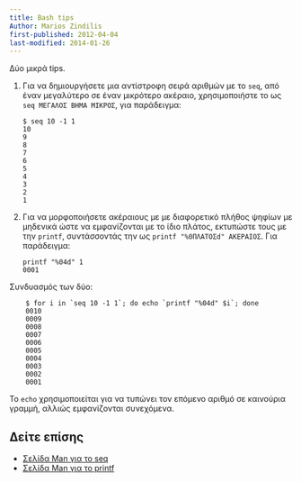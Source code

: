 ```yaml
---
title: Bash tips
Author: Marios Zindilis
first-published: 2012-04-04
last-modified: 2014-01-26
---
```


Δύο μικρά tips.

<!-- read more -->

1.  Για να δημιουργήσετε μια αντίστροφη σειρά αριθμών με το `seq`, από έναν 
    μεγαλύτερο σε έναν μικρότερο ακέραιο, χρησιμοποιήστε το ως 
    `seq ΜΕΓΑΛΟΣ ΒΗΜΑ ΜΙΚΡΟΣ`, για παράδειγμα:

        $ seq 10 -1 1
        10
        9
        8
        7
        6
        5
        4
        3
        2
        1

2.  Για να μορφοποιήσετε ακέραιους με με διαφορετικό πλήθος ψηφίων με μηδενικά 
    ώστε να εμφανίζονται με το ίδιο πλάτος, εκτυπώστε τους με την `printf`, 
    συντάσσοντάς την ως `printf "%0ΠΛΑΤΟΣd" ΑΚΕΡΑΙΟΣ`. Για παράδειγμα:

        printf "%04d" 1
        0001

Συνδυασμός των δύο:

        $ for i in `seq 10 -1 1`; do echo `printf "%04d" $i`; done
        0010
        0009
        0008
        0007
        0006
        0005
        0004
        0003
        0002
        0001

Το `echo` χρησιμοποιείται για να τυπώνει τον επόμενο αριθμό σε καινούρια 
γραμμή, αλλιώς εμφανίζονται συνεχόμενα.


## Δείτε επίσης ##

*   [Σελίδα Man για το seq](/docs/man/seq.1.html)
*   [Σελίδα Man για το printf](/docs/man/printf.1.html)
